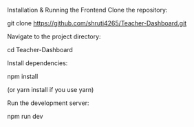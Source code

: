 Installation & Running the Frontend Clone the repository:

git clone https://github.com/shruti4265/Teacher-Dashboard.git

Navigate to the project directory:

cd Teacher-Dashboard

Install dependencies:

npm install

(or yarn install if you use yarn)

Run the development server:

npm run dev
